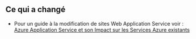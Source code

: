 ## <a name="whats-changed"></a>Ce qui a changé
* Pour un guide à la modification de sites Web Application Service voir : [Azure Application Service et son Impact sur les Services Azure existants](http://go.microsoft.com/fwlink/?LinkId=529714)
